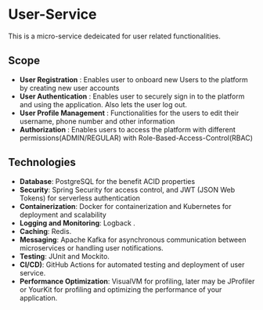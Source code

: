 # User-Service
This is a micro-service dedeicated for user related functionalities.

## Scope
 - **User Registration** : Enables user to onboard new Users to the platform by creating new user accounts
 - **User Authentication** : Enables user to securely sign in to the platform and using the application. Also lets the user log out.
 - **User Profile Management** : Functionalities for the users to edit their username, phone number and other information
 - **Authorization** : Enables users to access the platform with different permissions(ADMIN/REGULAR) with Role-Based-Access-Control(RBAC)

## Technologies
 - **Database**: PostgreSQL for the benefit ACID properties
 - **Security**: Spring Security for access control, and JWT (JSON Web Tokens) for serverless authentication
 - **Containerization**: Docker for containerization and Kubernetes for deployment and scalability
 - **Logging and Monitoring**: Logback .
 - **Caching**: Redis.
 - **Messaging**: Apache Kafka for asynchronous communication between microservices or handling user notifications.
 - **Testing**:  JUnit and Mockito.
 - **CI/CD)**: GitHub Actions for automated testing and deployment of user service.
 - **Performance Optimization**: VisualVM for profiling, later may be JProfiler or YourKit for profiling and optimizing the performance of your application.

